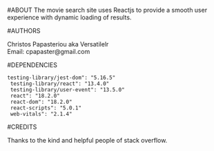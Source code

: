 #ABOUT
The movie search site uses Reactjs to provide a smooth user experience with dynamic loading of results. 

#AUTHORS
<p>
Christos Papasteriou aka Versatilelr
 <br>
Email: cpapaster@gmail.com

</p>
#DEPENDENCIES

    testing-library/jest-dom": "5.16.5"
     testing-library/react": "13.4.0"
     testing-library/user-event": "13.5.0"
     react": "18.2.0"
     react-dom": "18.2.0"
     react-scripts": "5.0.1"
     web-vitals": "2.1.4"
  


#CREDITS
<p>
Thanks to the kind and helpful people of stack overflow.
</p>
